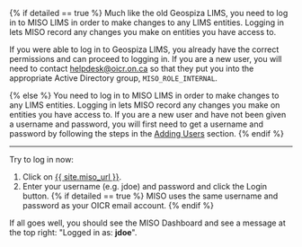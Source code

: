 {% if detailed == true %}
Much like the old Geospiza LIMS, you need to log in to MISO LIMS in order to
make changes to any LIMS entities. 
Logging in lets MISO record any changes you make on entities you have access to.

If you were able to log in to Geospiza LIMS, you already have the correct
permissions and can proceed to logging in. If you are a new user, you will need
to contact <helpdesk@oicr.on.ca> so that they put you into the appropriate
Active Directory group, `MISO_ROLE_INTERNAL`.

{% else %}
You need to log in to MISO LIMS in order to make changes to any LIMS entities. 
Logging in lets MISO record any changes you make on entities you have access to.
If you are a new user and have not been given a username and password, you 
will first need to get a username and password by following the steps in the
<a href="plain-0-0-admin-tasks#users">Adding Users</a> section.
{% endif %}

-----------

Try to log in now:

1. Click on <a href="{{ site.miso_url }}"
target="\_new" >{{ site.miso_url }}</a>.
1. Enter your
username (e.g. jdoe) and password and click the Login button.
{% if detailed == true %}
MISO uses the same username and password as your OICR email account.
{% endif %}

If all goes well, you should see the MISO Dashboard and see a message at the
top right: "Logged in as: **jdoe**".
